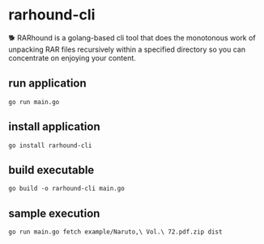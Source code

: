 # rarhound-cli

🐕 RARhound is a golang-based cli tool that does the monotonous work of unpacking RAR files recursively within a specified directory so you can concentrate on enjoying your content.

## run application

`go run main.go`

## install application

`go install rarhound-cli`

## build executable

`go build -o rarhound-cli main.go`

## sample execution

`go run main.go fetch example/Naruto,\ Vol.\ 72.pdf.zip dist`
